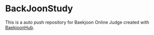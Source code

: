 # BackJoonStudy
This is a auto push repository for Baekjoon Online Judge created with [BaekjoonHub](https://github.com/BaekjoonHub/BaekjoonHub).
